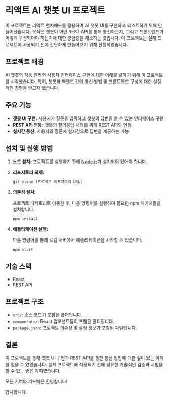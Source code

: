 # 리액트 AI 챗봇 UI 프로젝트

이 프로젝트는 리액트 런치패드를 활용하여 AI 챗봇 UI를 구현하고 테스트하기 위해 만들어졌습니다. 목적은 챗봇이 어떤 REST API를 통해 통신하는지, 그리고 프론트엔드가 어떻게 구성되어야 하는지에 대한 궁금증을 해소하는 것입니다. 이 프로젝트는 실제 프로젝트에 사용되기 전에 간단하게 만들어보기 위해 진행되었습니다.

## 프로젝트 배경

AI 챗봇의 작동 원리와 사용자 인터페이스 구현에 대한 이해를 넓히기 위해 이 프로젝트를 시작했습니다. 특히, 챗봇과 백엔드 간의 통신 방법 및 프론트엔드 구성에 대한 실질적인 경험을 얻고자 했습니다.

## 주요 기능

- **챗봇 UI 구현:** 사용자가 질문을 입력하고 챗봇의 답변을 볼 수 있는 인터페이스 구현
- **REST API 연동:** 챗봇의 질의응답 처리를 위해 REST API와 연동
- **실시간 통신:** 사용자의 질문에 실시간으로 답변을 제공하는 기능

## 설치 및 실행 방법

1. **노드 설치:** 프로젝트를 실행하기 전에 [Node.js](https://nodejs.org/en/)가 설치되어 있어야 합니다.

2. **리포지토리 복제:**

   ```bash
   git clone [프로젝트 리포지토리 URL]
   ```

3. **의존성 설치:**

   프로젝트 디렉토리로 이동한 후, 다음 명령어를 실행하여 필요한 npm 패키지들을 설치합니다.

   ```bash
   npm install
   ```

4. **애플리케이션 실행:**

   다음 명령어를 통해 로컬 서버에서 애플리케이션을 시작할 수 있습니다.

   ```bash
   npm start
   ```

## 기술 스택

- React
- REST API

## 프로젝트 구조

- `src/`: 소스 코드가 포함된 폴더입니다.
- `components/`: React 컴포넌트들이 포함된 폴더입니다.
- `package.json`: 프로젝트 의존성 및 설정 정보가 포함된 파일입니다.

## 결론

이 프로젝트를 통해 챗봇 UI 구현과 REST API를 통한 통신 방법에 대한 깊이 있는 이해를 얻을 수 있었습니다. 실제 프로젝트에 적용되기 전에 필요한 기술적인 검증과 시험을 할 수 있는 좋은 기회였습니다.

모든 기여와 피드백은 환영합니다!

감사합니다.
